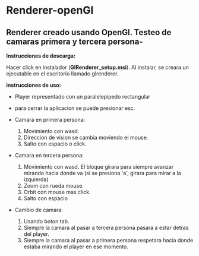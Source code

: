 # Renderer-openGl
## Renderer creado usando OpenGl. Testeo de camaras primera y tercera persona-

**Instrucciones de descarga:**

Hacer click en instalador (**GlRenderer_setup.msi**). Al instalar, se creara un ejecutable en el escritorio llamado glrenderer.


**instrucciones de uso:**

* Player representado con un paralelepipedo rectangular
* para cerrar la aplicacion se puede presionar esc.

* Camara en primera persona:
  1. Movimiento con wasd.
  2. Direccion de vision se cambia moviendo el mouse.
  3. Salto con espacio o click.

* Camara en tercera persona:
  1. Movimiento con wasd. El bloque girara para siempre avanzar mirando hacia donde va (si se presiona 'a', girara para mirar a la izquierda)
  2. Zoom con rueda mouse.
  3. Orbit con mouse mas click.
  4. Salto con espacio

* Cambio de camara:
  1. Usando boton tab.
  2. Siempre la camara al pasar a tercera persona pasara a estar detras del player.
  3. Siempre la camara al pasar a primera persona respetara hacia donde estaba mirando el player en ese momento.

